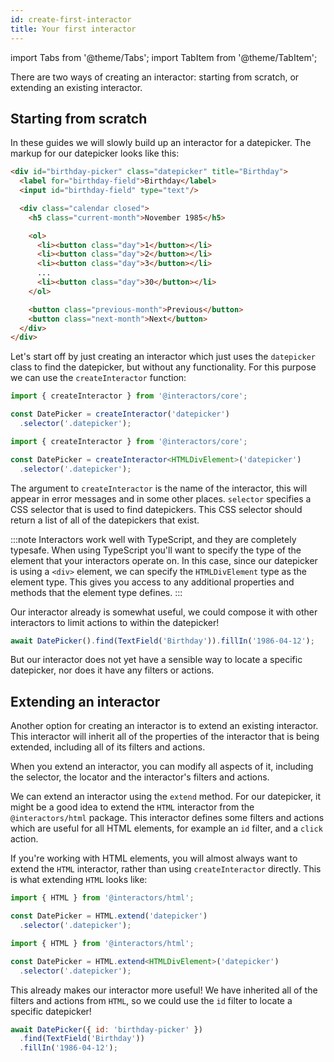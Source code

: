```yaml
---
id: create-first-interactor
title: Your first interactor
---
```


import Tabs from '@theme/Tabs';
import TabItem from '@theme/TabItem';

There are two ways of creating an interactor: starting from scratch, or
extending an existing interactor.

## Starting from scratch

In these guides we will slowly build up an interactor for a datepicker. The
markup for our datepicker looks like this:

```html
<div id="birthday-picker" class="datepicker" title="Birthday">
  <label for="birthday-field">Birthday</label>
  <input id="birthday-field" type="text"/>

  <div class="calendar closed">
    <h5 class="current-month">November 1985</h5>

    <ol>
      <li><button class="day">1</button></li>
      <li><button class="day">2</button></li>
      <li><button class="day">3</button></li>
      ...
      <li><button class="day">30</button></li>
    </ol>

    <button class="previous-month">Previous</button>
    <button class="next-month">Next</button>
  </div>
</div>
```

Let's start off by just creating an interactor which just uses the `datepicker`
class to find the datepicker, but without any functionality. For this purpose
we can use the `createInteractor` function:

<Tabs groupId="language">
  <TabItem value="javascript" label="JavaScript" default>

  ```js
  import { createInteractor } from '@interactors/core';

  const DatePicker = createInteractor('datepicker')
    .selector('.datepicker');
  ```

  </TabItem>
  <TabItem value="typescript" label="TypeScript">

  ```ts
  import { createInteractor } from '@interactors/core';

  const DatePicker = createInteractor<HTMLDivElement>('datepicker')
    .selector('.datepicker');
  ```

  </TabItem>
</Tabs>

The argument to `createInteractor` is the name of the interactor, this will
appear in error messages and in some other places. `selector` specifies a CSS
selector that is used to find datepickers. This CSS selector should return a list
of all of the datepickers that exist.

:::note
Interactors work well with TypeScript, and they are completely typesafe. When
using TypeScript you'll want to specify the type of the element that your
interactors operate on. In this case, since our datepicker is using a `<div>`
element, we can specify the `HTMLDivElement` type as the element type. This
gives you access to any additional properties and methods that the element type
defines.
:::

Our interactor already is somewhat useful, we could compose it with other
interactors to limit actions to within the datepicker!

```js
await DatePicker().find(TextField('Birthday')).fillIn('1986-04-12');
```

But our interactor does not yet have a sensible way to locate a specific
datepicker, nor does it have any filters or actions.

## Extending an interactor

Another option for creating an interactor is to extend an existing interactor.
This interactor will inherit all of the properties of the interactor that is
being extended, including all of its filters and actions.

When you extend an interactor, you can modify all aspects of it, including the
selector, the locator and the interactor's filters and actions.

We can extend an interactor using the `extend` method. For our datepicker, it
might be a good idea to extend the `HTML` interactor from the
`@interactors/html` package. This interactor defines some filters and actions
which are useful for all HTML elements, for example an `id` filter, and a
`click` action.

If you're working with HTML elements, you will almost always want to extend the
`HTML` interactor, rather than using `createInteractor` directly. This is what
extending `HTML` looks like:

<Tabs groupId="language">
  <TabItem value="javascript" label="JavaScript" default>

  ```js
  import { HTML } from '@interactors/html';

  const DatePicker = HTML.extend('datepicker')
    .selector('.datepicker');
  ```

  </TabItem>
  <TabItem value="typescript" label="TypeScript">

  ```ts
  import { HTML } from '@interactors/html';

  const DatePicker = HTML.extend<HTMLDivElement>('datepicker')
    .selector('.datepicker');
  ```

  </TabItem>
</Tabs>


This already makes our interactor more useful! We have inherited all of the
filters and actions from `HTML`, so we could use the `id` filter to locate a
specific datepicker!

```js
await DatePicker({ id: 'birthday-picker' })
  .find(TextField('Birthday'))
  .fillIn('1986-04-12');
```
